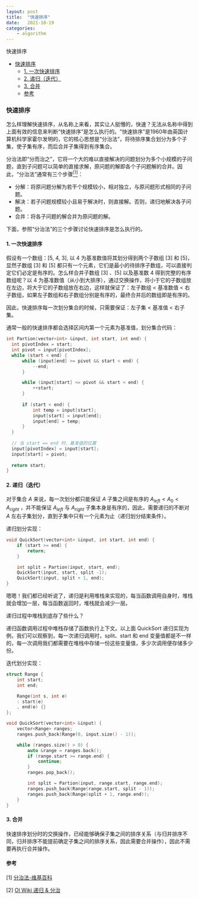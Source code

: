 ```yaml
---
layout: post
title:  "快速排序"
date:   2021-10-19
categories: 
    - algorithm
---
```


<head>
    <script src="https://cdn.mathjax.org/mathjax/latest/MathJax.js?config=TeX-AMS-MML_HTMLorMML" type="text/javascript"></script>
    <script type="text/x-mathjax-config">
        MathJax.Hub.Config({
            tex2jax: {
            skipTags: ['script', 'noscript', 'style', 'textarea', 'pre'],
            inlineMath: [['$','$']]
            }
        });
    </script>
</head>

快速排序

- [快速排序](#快速排序)
  - [1. 一次快速排序](#1-一次快速排序)
  - [2. 递归（迭代）](#2-递归迭代)
  - [3. 合并](#3-合并)
  - [参考](#参考)

### 快速排序

怎么样理解快速排序，从名称上来看，其实让人挺懵的，快速？无法从名称中得到上面有效的信息来判断“快速排序”是怎么执行的。"快速排序"是1960年由英国计算机科学家霍尔发明的，它的核心思想是“分治法”，将待排序集合划分为多个子集，使子集有序，而后合并子集得到有序集合。

分治法即“分而治之”，它将一个大的难以直接解决的问题划分为多个小规模的子问题，直到子问题可以简单的直接求解，原问题的解即各个子问题解的合并。因此，“分治法”通常有三个步骤[<sup>[1]</sup>](#refer-anchor-1)：

- 分解：将原问题分解为若干个规模较小，相对独立，与原问题形式相同的子问题。
- 解决：若子问题规模较小且易于解决时，则直接解。否则，递归地解决各子问题。
- 合并：将各子问题的解合并为原问题的解。

下面，参照“分治法”的三个步骤讨论快速排序是怎么执行的。

#### 1. 一次快速排序

假设有一个数组：[5, 4, 3], 以 4 为基准数值将其划分得到两个子数组 [3] 和 [5]，显然子数组 [3] 和 [5] 都只有一个元素，它们是最小的待排序子数组，可以直接判定它们必定是有序的。怎么样合并子数组 [3] 、[5] 以及基准数 4 得到完整的有序数组呢？以 4 为基准数值（从小到大排序），通过交换操作，将小于它的子数组放在左边，将大于它的子数组放在右边，这样就保证了：左子数组 < 基准数值 < 右子数组，如果左子数组和右子数组分别是有序的，最终合并后的数组即是有序的。

因此，快速排序每一次划分集合的时候，只需要保证：左子集 < 基准值 < 右子集。

通常一般的快速排序都会选择区间内第一个元素为基准值，划分集合代码：

```C++
int Partion(vector<int> &input, int start, int end) {
  int pivotIndex = start;
  int pivot = input[pivotIndex];
  while (start < end) {
      while (input[end] >= pivot && start < end) {
          --end;
      }

      while (input[start] <= pivot && start < end) {
          ++start;
      }
      
      if (start < end) {
          int temp = input[start];
          input[start] = input[end];
          input[end] = temp;
      }
  }
  
  // 当 start == end 时，基准值的位置
  input[pivotIndex] = input[start];
  input[start] = pivot;
  
  return start;
}
```

#### 2. 递归（迭代）

对于集合 $A$ 来说，每一次划分都只能保证 ${A}$ 子集之间是有序的 ${A_{left}} < A_0 < A_{right}$ ，并不能保证 $A_{left}$ 与 $A_{right}$ 子集本身是有序的，因此，需要递归的不断对 $A$ 左右子集划分，直到子集中只有一个元素为止（递归划分结束条件）。

递归划分实现：

```C++
void QuickSort(vector<int> &input, int start, int end) {
    if (start >= end) {
        return;
    }

    int split = Partion(input, start, end);
    QuickSort(input, start, split -1);
    QuickSort(input, split + 1, end);
}
```

嗯嗯！我们都已经听说了，递归是利用堆栈来实现的，每当函数调用自身时，堆栈就会增加一层，每当函数返回时，堆栈就会减少一层。

递归过程中堆栈到底存了些什么？

递归函数调用过程中堆栈存储了函数执行上下文。以上面 QuickSort 递归实现为例，我们可以观察到，每一次递归调用时，split、start 和 end 变量值都是不一样的，每一次调用我们都需要在堆栈中存储一份这些变量值，多少次调用便存储多少份。

迭代划分实现：

```C++
struct Range {
    int start;
    int end;

    Range(int s, int e) 
    : start(e)
    , end(e) {}
};

void QuickSort(vector<int> &input) {
    vector<Range> ranges;
    ranges.push_back(Range(0, input.size() - 1));

    while (ranges.size() > 0) {
        auto &range = ranges.back();
        if (range.start >= range.end) {
            continue;
        }
        ranges.pop_back();

        int split = Partion(input, range.start, range.end);
        ranges.push_back(Range(range.start, split - 1));
        ranges.push_back(Range(split + 1, range.end));
    }
}
```

#### 3. 合并

快速排序划分时的交换操作，已经能够确保子集之间的排序关系（与归并排序不同，归并排序不能提前确定子集之间的排序关系，因此需要合并操作），因此不需要再执行合并操作。

#### 参考

<div id="refer-anchor-1"></div>

[1] [分治法-维基百科](https://zh.wikipedia.org/zh-hans/%E5%88%86%E6%B2%BB%E6%B3%95)

<div id="refer-anchor-2"></div>

[2] [ OI Wiki 递归 & 分治](https://oi-wiki.org/basic/divide-and-conquer/)
